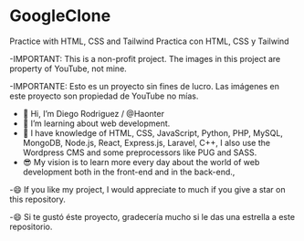 # GoogleClone
Practice with HTML, CSS and Tailwind
Practica con HTML, CSS y Tailwind

-IMPORTANT:
This is a non-profit project. 
The images in this project are property of YouTube, not mine.

-IMPORTANTE:
Esto es un proyecto sin fines de lucro.
Las imágenes en este proyecto son propiedad de YouTube no mías.

- 👋 Hi, I’m Diego Rodriguez / @Haonter
- 👀 I’m learning about web development.
- 🧠 I have knowledge of HTML, CSS, JavaScript, Python, PHP, MySQL, MongoDB, Node.js, React, Express.js, Laravel, C++, I also use the Wordpress CMS and some preprocessors like PUG and SASS.
- 😎 My vision is to learn more every day about the world of web development both in the front-end and in the back-end.,

-😄 If you like my project, I would appreciate to much if you give a star on this repository.

-😄 Si te gustó éste proyecto, gradecería mucho si le das una estrella a este repositorio.
